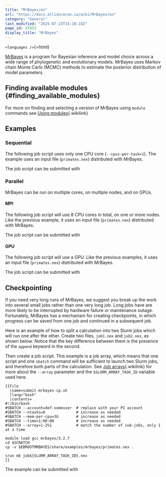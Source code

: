 ```yaml
---
title: "MrBayes/en"
url: "https://docs.alliancecan.ca/wiki/MrBayes/en"
category: "General"
last_modified: "2025-07-23T15:18:18Z"
page_id: 25953
display_title: "MrBayes"
---
```


`<languages />`{=html}

[MrBayes](https://nbisweden.github.io/MrBayes/) is a program for Bayesian inference and model choice across a wide range of phylogenetic and evolutionary models. MrBayes uses Markov chain Monte Carlo (MCMC) methods to estimate the posterior distribution of model parameters.

## Finding available modules {#finding_available_modules}

For more on finding and selecting a version of MrBayes using `module` commands see [Using modules](https://docs.alliancecan.ca/Utiliser_des_modules/en "Using modules"){.wikilink}

## Examples

### Sequential

The following job script uses only one CPU core (`--cpus-per-task=1`). The example uses an input file (`primates.nex`) distributed with MrBayes.

The job script can be submitted with

### Parallel

MrBayes can be run on multiple cores, on multiple nodes, and on GPUs.

#### MPI

The following job script will use 8 CPU cores in total, on one or more nodes. Like the previous example, it uses an input file (`primates.nex`) distributed with MrBayes.

The job script can be submitted with

#### GPU

The following job script will use a GPU. Like the previous examples, it uses an input file (`primates.nex`) distributed with MrBayes.

The job script can be submitted with

## Checkpointing

If you need very long runs of MrBayes, we suggest you break up the work into several small jobs rather than one very long job. Long jobs have are more likely to be interrupted by hardware failure or maintenance outage. Fortunately, MrBayes has a mechanism for creating checkpoints, in which progress can be saved from one job and continued in a subsequent job.

Here is an example of how to split a calculation into two Slurm jobs which will run one after the other. Create two files, `job1.nex` and `job2.nex`, as shown below. Notice that the key difference between them is the presence of the `append` keyword in the second.

Then create a job script. This example is a job array, which means that one script and one `sbatch` command will be sufficient to launch two Slurm jobs, and therefore both parts of the calculation. See [Job arrays](https://docs.alliancecan.ca/Job_arrays "Job arrays"){.wikilink} for more about the `--array` parameter and the `$SLURM_ARRAY_TASK_ID` variable used here.

```{=mediawiki}
{{File
  |name=submit-mrbayes-cp.sh
  |lang="bash"
  |contents=
#!/bin/bash
#SBATCH --account=def-someuser  # replace with your PI account
#SBATCH --ntasks=8              # increase as needed
#SBATCH --mem-per-cpu=3G        # increase as needed
#SBATCH --time=1:00:00          # increase as needed
#SBATCH --array=1-2%1           # match the number of sub-jobs, only 1 at a time

module load gcc mrbayes/3.2.7
cd $SCRATCH 
cp -v $EBROOTMRBAYES/share/examples/mrbayes/primates.nex .

srun mb job${SLURM_ARRAY_TASK_ID}.nex
}}
```
The example can be submitted with
